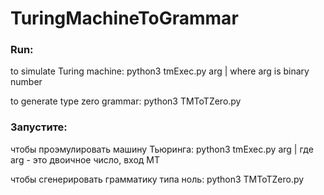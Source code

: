 # TuringMachineToGrammar

### Run:

  to simulate Turing machine:
	python3 tmExec.py arg
		| where arg is binary number 

  to generate type zero grammar:
	python3 TMToTZero.py     

### Запустите:

  чтобы проэмулировать машину Тьюринга:
	python3 tmExec.py arg
		| где arg - это двоичное число, вход МТ

  чтобы сгенерировать грамматику типа ноль:
		python3 TMToTZero.py

